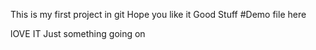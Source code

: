 This is my first project in git
Hope you like it
Good Stuff
#Demo file here

lOVE IT
Just something going on
